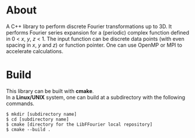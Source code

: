 # About
A C++ library to perform discrete Fourier transformations up to 3D.
It performs Fourier series expansion for a (periodic) complex function defined in 0 < _x_, _y_, _z_ < 1.
The input function can be discrete data points (with even spacing in _x_, _y_ and _z_) or function pointer.
One can use OpenMP or MPI to accelerate calculations.

# Build
This library can be built with **cmake**. \
In a **Linux/UNIX** system, one can build at a subdirectory with the following commands.
```
$ mkdir [subdirectory name]
$ cd [subdirectory name]
$ cmake [directory for the LibFFourier local repository]
$ cmake --build .
```
